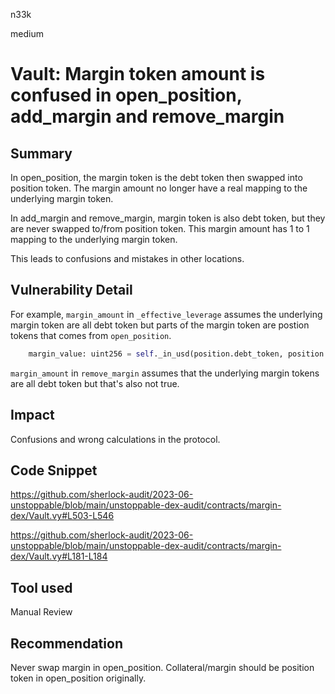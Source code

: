 n33k

medium

# Vault: Margin token amount is confused in open_position, add_margin and remove_margin

## Summary

In open_position, the margin token is the debt token then swapped into position token. The margin amount no longer have a real mapping to the underlying margin token.

In add_margin and remove_margin, margin token is also debt token, but they are never swapped to/from position token. This margin amount has 1 to 1 mapping to the underlying margin token.

This leads to confusions and mistakes in other locations.

## Vulnerability Detail

For example, `margin_amount` in `_effective_leverage` assumes the underlying margin token are all debt token but parts of the margin token are postion tokens that comes from `open_position`.

```python
    margin_value: uint256 = self._in_usd(position.debt_token, position.margin_amount)
```

`margin_amount` in `remove_margin` assumes that the underlying margin tokens are all debt token but that's also not true.

## Impact

Confusions and wrong calculations in the protocol.

## Code Snippet

https://github.com/sherlock-audit/2023-06-unstoppable/blob/main/unstoppable-dex-audit/contracts/margin-dex/Vault.vy#L503-L546

https://github.com/sherlock-audit/2023-06-unstoppable/blob/main/unstoppable-dex-audit/contracts/margin-dex/Vault.vy#L181-L184

## Tool used

Manual Review

## Recommendation

Never swap margin in open_position. Collateral/margin should be position token in open_position originally.